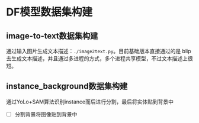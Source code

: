 # DF模型数据集构建
## image-to-text数据集构建
通过输入图片生成文本描述：`./image2text.py`。目前基础版本直接通过的是 blip去生成文本描述，并且通过多进程的方式，多个进程共享模型，不过文本描述上很短。

## instance_background数据集构建
通过YoLo+SAM算法识别instance而后进行分割，最后将实体贴到背景中
- [ ] 分割背景将图像贴到背景中